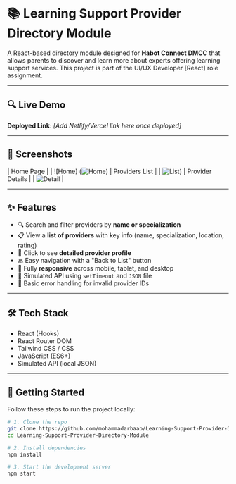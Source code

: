 # 📚 Learning Support Provider Directory Module

A React-based directory module designed for **Habot Connect DMCC** that allows parents to discover and learn more about experts offering learning support services. This project is part of the UI/UX Developer [React] role assignment.

---

## 🔍 Live Demo

**Deployed Link**: _[Add Netlify/Vercel link here once deployed]_

---

## 📸 Screenshots

| Home Page |
| ![Home] (![Home](https://github.com/user-attachments/assets/687313fa-f81d-43c2-8460-b96049fe1242)) 
| Providers List |
| ![List](![Search1](https://github.com/user-attachments/assets/127254b1-de0f-436f-97f7-51bd5c2ff4eb))) 
| Provider Details |
| ![Detail](![card](https://github.com/user-attachments/assets/b3c7898f-23d4-49e7-acb7-3425389a4ad7)) |

---

## ✨ Features

- 🔍 Search and filter providers by **name or specialization**
- 📋 View a **list of providers** with key info (name, specialization, location, rating)
- 📄 Click to see **detailed provider profile**
- 🔙 Easy navigation with a "Back to List" button
- 📱 Fully **responsive** across mobile, tablet, and desktop
- 🧪 Simulated API using `setTimeout` and `JSON` file
- 🧾 Basic error handling for invalid provider IDs

---

## 🛠️ Tech Stack

- React (Hooks)
- React Router DOM
- Tailwind CSS / CSS
- JavaScript (ES6+)
- Simulated API (local JSON)

---

## 🚀 Getting Started

Follow these steps to run the project locally:

```bash
# 1. Clone the repo
git clone https://github.com/mohammadarbaab/Learning-Support-Provider-Directory-Module.git
cd Learning-Support-Provider-Directory-Module

# 2. Install dependencies
npm install

# 3. Start the development server
npm start
